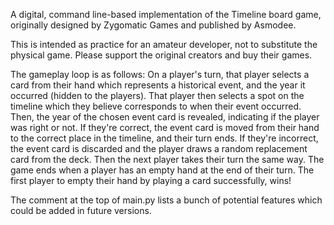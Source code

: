 A digital, command line-based implementation of the Timeline board game, originally designed by Zygomatic Games and published by Asmodee.

This is intended as practice for an amateur developer, not to substitute the physical game. Please support the original creators and buy their games.

The gameplay loop is as follows:
  On a player's turn, that player selects a card from their hand which represents a historical event, and the year it occurred (hidden to the players).
  That player then selects a spot on the timeline which they believe corresponds to when their event occurred.
  Then, the year of the chosen event card is revealed, indicating if the player was right or not.
  If they're correct, the event card is moved from their hand to the correct place in the timeline, and their turn ends.
  If they're incorrect, the event card is discarded and the player draws a random replacement card from the deck.
Then the next player takes their turn the same way. The game ends when a player has an empty hand at the end of their turn.
The first player to empty their hand by playing a card successfully, wins!

The comment at the top of main.py lists a bunch of potential features which could be added in future versions.
